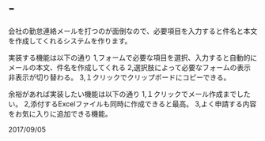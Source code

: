 # -
会社の勤怠連絡メールを打つのが面倒なので、必要項目を入力すると件名と本文を作成してくれるシステムを作ります。

実装する機能は以下の通り
 1,フォームで必要な項目を選択、入力すると自動的にメールの本文、件名を作成してくれる
 2,選択肢によって必要なフォームの表示非表示が切り替わる。
 3,１クリックでクリップボードにコピーできる。 

余裕があれば実装したい機能は以下の通り
 1,１クリックでメール作成までしたい。
 2,添付するExcelファイルも同時に作成できると最高。
 3,よく申請する内容をお気に入りに追加できる機能。
 
 2017/09/05
